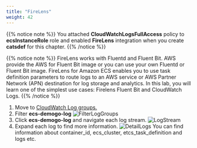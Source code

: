 ```yaml
---
title: "FireLens"
weight: 42
---
```


{{% notice note %}}
You attached **CloudWatchLogsFullAccess** policy to **ecsInstanceRole** role and enabled **FireLens** integration when you create **catsdef** for this chapter. 
{{% /notice %}}

{{% notice note %}}
FireLens works with Fluentd and Fluent Bit. AWS provide the AWS for Fluent Bit image or you can use your own Fluentd or Fluent Bit image. FireLens for Amazon ECS enables you to use task definition parameters to route logs to an AWS service or AWS Partner Network (APN) destination for log storage and analytics. In this lab, you will learn one of the simplest use cases: Firelens Fluent Bit and CloudWatch Logs. 
{{% /notice %}}

1)	Move to [CloudWatch Log groups.](https://ap-northeast-2.console.aws.amazon.com/cloudwatch/home?region=ap-northeast-2#logs:)
2)	Filter **ecs-demogo-log**
![FilterLogGroups](/images/monitoring/firelens_1.svg)
3)	Click **ecs-demogo-log** and navigate each log stream.
![LogStream](/images/monitoring/firelens_2.png)
4)	Expand each log to find more information. 
![DetailLogs](/images/monitoring/firelens_3.svg)
You can find information about container_id, ecs_cluster, etcs_task_definition and logs etc. 

